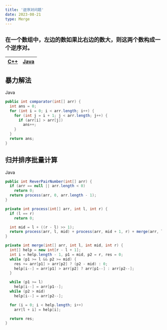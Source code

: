 ```yaml
---
title: '逆序对问题'
date: 2023-08-21
type: Merge
---
```


## `在一个数组中，左边的数如果比右边的数大，则这两个数构成一个逆序对。`

| [C++](https://github.com/ZhengKe996/DS/blob/main/src/merge_sort/reverse_pair.cpp) | [Java](https://github.com/ZhengKe996/DS/blob/main/src/merge_sort/reverse_pair.java) |
| :-------------------------------------------------------------------------------: | :---------------------------------------------------------------------------------: |

## 暴力解法

Java

```java
public int comparator(int[] arr) {
  int ans = 0;
  for (int i = 0; i < arr.length; i++) {
    for (int j = i + 1; j < arr.length; j++) {
      if (arr[i] > arr[j])
        ans++;
    }
  }
  return ans;
}
```

## 归并排序批量计算

Java

```java
public int ReverPairNumber(int[] arr) {
  if (arr == null || arr.length < 0)
    return 0;
  return process(arr, 0, arr.length - 1);
}

private int process(int[] arr, int l, int r) {
  if (l == r)
    return 0;

  int mid = l + ((r - l) >> 1);
  return process(arr, l, mid) + process(arr, mid + 1, r) + merge(arr, l, mid, r);
}

private int merge(int[] arr, int l, int mid, int r) {
  int[] help = new int[r - l + 1];
  int i = help.length - 1, p1 = mid, p2 = r, res = 0;
  while (p1 >= l && p2 >= mid) {
    res += arr[p1] > arr[p2] ? (p2 - mid) : 0;
    help[i--] = arr[p1] > arr[p2] ? arr[p1--] : arr[p2--];
  }

  while (p1 >= l)
    help[i--] = arr[p1--];
  while (p2 > mid)
    help[i--] = arr[p2--];

  for (i = 0; i < help.length; i++)
    arr[l + i] = help[i];

  return res;
}
```
